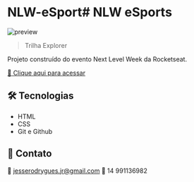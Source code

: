 # NLW-eSport# NLW eSports

![preview](./.preview/preview.jpg)

> Trilha Explorer

Projeto construído do evento Next Level Week da Rocketseat.

[🔗 Clique aqui para acessar](https://jrodrygues.github.io/NLW-eSport/)


## 🛠 Tecnologias

- HTML
- CSS
- Git e Github

## 💛 Contato

📧 jesserodrygues.jr@gmail.com
📱 14 991136982
